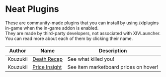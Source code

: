 # Neat Plugins

These are community-made plugins that you can install by using /xlplugins in-game when the in-game addon is enabled.
<br>
They are made by third-party developers, not associated with XIVLauncher. You can read more about each of them by clicking their name.


| Author | Name | Description |
|---------------|---------------|-----------------|
| Kouzukii | [Death Recap](https://github.com/Kouzukii/ffxiv-deathrecap) | See what killed you! |
| Kouzukii | [Price Insight](https://github.com/kouzukii/ffxiv-priceinsight) | See item marketboard prices on hover! |

